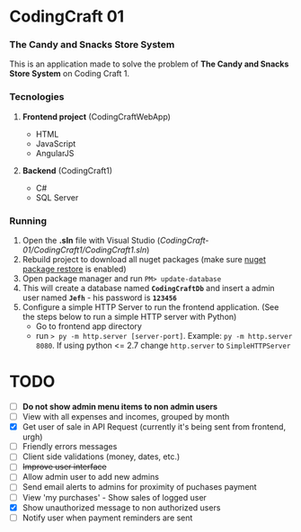 # CodingCraft 01
### The Candy and Snacks Store System

This is an application made to solve the problem of **The Candy and Snacks Store System** on Coding Craft 1.

### Tecnologies
1. **Frontend project** (CodingCraftWebApp)
   * HTML
   * JavaScript
   * AngularJS

2. **Backend** (CodingCraft1)
   * C#
   * SQL Server


### Running
1. Open the **.sln** file with Visual Studio (*CodingCraft-01/CodingCraft1/CodingCraft1.sln*)
2. Rebuild project to download all nuget packages (make sure [nuget package restore](https://docs.nuget.org/consume/package-restore) is enabled)
3. Open package manager and run `PM> update-database`
4. This will create a database named **`CodingCraftDb`** and insert a admin user named **`Jefh`** - his password is **`123456`**
5. Configure a simple HTTP Server to run the frontend application. (See the steps below to run a simple HTTP server with Python)
   * Go to frontend app directory
   * run `> py -m http.server [server-port]`. Example: `py -m http.server 8080`. If using python <= 2.7 change `http.server` to `SimpleHTTPServer`
  


# TODO
- [ ] **Do not show admin menu items to non admin users**
- [ ] View with all expenses and incomes, grouped by month
- [X] Get user of sale in API Request (currently it's being sent from frontend, urgh)
- [ ] Friendly errors messages
- [ ] Client side validations (money, dates, etc.)
- [ ] ~~Improve user interface~~
- [ ] Allow admin user to add new admins
- [ ] Send email alerts to admins for proximity of puchases payment
- [ ] View 'my purchases' - Show sales of logged user
- [X] Show unauthorized message to non authorized users
- [ ] Notify user when payment reminders are sent
